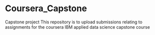 # Coursera_Capstone
Capstone project 
This repository is to upload submissions relating to assignments for the coursera IBM applied data science capstone course
